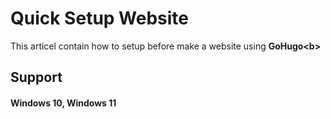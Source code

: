 # Quick Setup Website
This articel contain how to setup before make a website using <b>GoHugo<b\>
## Support
  
#### Windows 10, Windows 11


